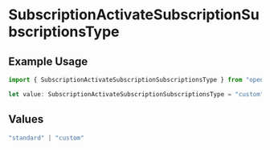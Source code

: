 # SubscriptionActivateSubscriptionSubscriptionsType

## Example Usage

```typescript
import { SubscriptionActivateSubscriptionSubscriptionsType } from "open-billing/models/operations";

let value: SubscriptionActivateSubscriptionSubscriptionsType = "custom";
```

## Values

```typescript
"standard" | "custom"
```